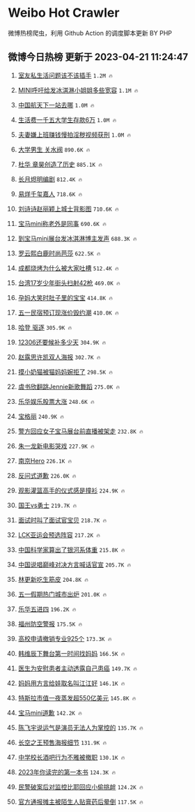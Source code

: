 # Weibo Hot Crawler 



微博热榜爬虫，利用 Github Action 的调度脚本更新 BY PHP 


## 微博今日热榜 更新于 2023-04-21 11:24:47 
1. [室友私生活问题该不该插手](https://s.weibo.com/weibo?q=%23%E5%AE%A4%E5%8F%8B%E7%A7%81%E7%94%9F%E6%B4%BB%E9%97%AE%E9%A2%98%E8%AF%A5%E4%B8%8D%E8%AF%A5%E6%8F%92%E6%89%8B%23&t=31&band_rank=1&Refer=top) `1.2M 🔥` 

1. [MINI呼吁给发冰淇淋小姐姐多些宽容](https://s.weibo.com/weibo?q=%23MINI%E5%91%BC%E5%90%81%E7%BB%99%E5%8F%91%E5%86%B0%E6%B7%87%E6%B7%8B%E5%B0%8F%E5%A7%90%E5%A7%90%E5%A4%9A%E4%BA%9B%E5%AE%BD%E5%AE%B9%23&t=31&band_rank=2&Refer=top) `1.1M 🔥` 

1. [中国航天下一站去哪](https://s.weibo.com/weibo?q=%23%E4%B8%AD%E5%9B%BD%E8%88%AA%E5%A4%A9%E4%B8%8B%E4%B8%80%E7%AB%99%E5%8E%BB%E5%93%AA%23&t=31&band_rank=3&Refer=top) `1.0M 🔥` 

1. [生活费一千五大学生存款6万](https://s.weibo.com/weibo?q=%23%E7%94%9F%E6%B4%BB%E8%B4%B9%E4%B8%80%E5%8D%83%E4%BA%94%E5%A4%A7%E5%AD%A6%E7%94%9F%E5%AD%98%E6%AC%BE6%E4%B8%87%23&t=31&band_rank=4&Refer=top) `1.0M 🔥` 

1. [夫妻嫌上班赚钱慢拍淫秽视频获刑](https://s.weibo.com/weibo?q=%23%E5%A4%AB%E5%A6%BB%E5%AB%8C%E4%B8%8A%E7%8F%AD%E8%B5%9A%E9%92%B1%E6%85%A2%E6%8B%8D%E6%B7%AB%E7%A7%BD%E8%A7%86%E9%A2%91%E8%8E%B7%E5%88%91%23&t=31&band_rank=5&Refer=top) `1.0M 🔥` 

1. [大学男生 关水阀](https://s.weibo.com/weibo?q=%E5%A4%A7%E5%AD%A6%E7%94%B7%E7%94%9F%20%E5%85%B3%E6%B0%B4%E9%98%80&t=31&band_rank=6&Refer=top) `890.6K 🔥` 

1. [杜华 章昊创造了历史](https://s.weibo.com/weibo?q=%E6%9D%9C%E5%8D%8E%20%E7%AB%A0%E6%98%8A%E5%88%9B%E9%80%A0%E4%BA%86%E5%8E%86%E5%8F%B2&t=31&band_rank=7&Refer=top) `885.1K 🔥` 

1. [长月烬明编剧](https://s.weibo.com/weibo?q=%23%E9%95%BF%E6%9C%88%E7%83%AC%E6%98%8E%E7%BC%96%E5%89%A7%23&t=31&band_rank=8&Refer=top) `812.4K 🔥` 

1. [易烊千玺嘉人](https://s.weibo.com/weibo?q=%E6%98%93%E7%83%8A%E5%8D%83%E7%8E%BA%E5%98%89%E4%BA%BA&t=31&band_rank=9&Refer=top) `718.6K 🔥` 

1. [刘诗诗赵丽颖上城士背影图](https://s.weibo.com/weibo?q=%23%E5%88%98%E8%AF%97%E8%AF%97%E8%B5%B5%E4%B8%BD%E9%A2%96%E4%B8%8A%E5%9F%8E%E5%A3%AB%E8%83%8C%E5%BD%B1%E5%9B%BE%23&t=31&band_rank=10&Refer=top) `710.6K 🔥` 

1. [宝马mini称老外是同事](https://s.weibo.com/weibo?q=%23%E5%AE%9D%E9%A9%ACmini%E7%A7%B0%E8%80%81%E5%A4%96%E6%98%AF%E5%90%8C%E4%BA%8B%23&t=31&band_rank=11&Refer=top) `690.6K 🔥` 

1. [到宝马mini展台发冰淇淋博主发声](https://s.weibo.com/weibo?q=%23%E5%88%B0%E5%AE%9D%E9%A9%ACmini%E5%B1%95%E5%8F%B0%E5%8F%91%E5%86%B0%E6%B7%87%E6%B7%8B%E5%8D%9A%E4%B8%BB%E5%8F%91%E5%A3%B0%23&t=31&band_rank=12&Refer=top) `688.3K 🔥` 

1. [罗云熙白鹿时尚芭莎](https://s.weibo.com/weibo?q=%E7%BD%97%E4%BA%91%E7%86%99%E7%99%BD%E9%B9%BF%E6%97%B6%E5%B0%9A%E8%8A%AD%E8%8E%8E&t=31&band_rank=13&Refer=top) `622.5K 🔥` 

1. [成都烧烤为什么被大家吐槽](https://s.weibo.com/weibo?q=%23%E6%88%90%E9%83%BD%E7%83%A7%E7%83%A4%E4%B8%BA%E4%BB%80%E4%B9%88%E8%A2%AB%E5%A4%A7%E5%AE%B6%E5%90%90%E6%A7%BD%23&t=31&band_rank=14&Refer=top) `512.4K 🔥` 

1. [台湾17岁少年街头扫射42枪](https://s.weibo.com/weibo?q=%23%E5%8F%B0%E6%B9%BE17%E5%B2%81%E5%B0%91%E5%B9%B4%E8%A1%97%E5%A4%B4%E6%89%AB%E5%B0%8442%E6%9E%AA%23&t=31&band_rank=15&Refer=top) `469.0K 🔥` 

1. [孕妈大笑时肚子里的宝宝](https://s.weibo.com/weibo?q=%23%E5%AD%95%E5%A6%88%E5%A4%A7%E7%AC%91%E6%97%B6%E8%82%9A%E5%AD%90%E9%87%8C%E7%9A%84%E5%AE%9D%E5%AE%9D%23&t=31&band_rank=16&Refer=top) `414.8K 🔥` 

1. [五一民宿预订现涨价毁约潮](https://s.weibo.com/weibo?q=%23%E4%BA%94%E4%B8%80%E6%B0%91%E5%AE%BF%E9%A2%84%E8%AE%A2%E7%8E%B0%E6%B6%A8%E4%BB%B7%E6%AF%81%E7%BA%A6%E6%BD%AE%23&t=31&band_rank=17&Refer=top) `410.0K 🔥` 

1. [哈登 驱逐](https://s.weibo.com/weibo?q=%E5%93%88%E7%99%BB%20%E9%A9%B1%E9%80%90&t=31&band_rank=18&Refer=top) `305.9K 🔥` 

1. [12306还要候补多少天](https://s.weibo.com/weibo?q=%2312306%E8%BF%98%E8%A6%81%E5%80%99%E8%A1%A5%E5%A4%9A%E5%B0%91%E5%A4%A9%23&t=31&band_rank=19&Refer=top) `304.9K 🔥` 

1. [赵露思许凯双人海报](https://s.weibo.com/weibo?q=%23%E8%B5%B5%E9%9C%B2%E6%80%9D%E8%AE%B8%E5%87%AF%E5%8F%8C%E4%BA%BA%E6%B5%B7%E6%8A%A5%23&t=31&band_rank=20&Refer=top) `302.7K 🔥` 

1. [摸小奶猫被猫妈妈婉拒了](https://s.weibo.com/weibo?q=%23%E6%91%B8%E5%B0%8F%E5%A5%B6%E7%8C%AB%E8%A2%AB%E7%8C%AB%E5%A6%88%E5%A6%88%E5%A9%89%E6%8B%92%E4%BA%86%23&t=31&band_rank=21&Refer=top) `298.5K 🔥` 

1. [虞书欣翻跳Jennie新歌舞蹈](https://s.weibo.com/weibo?q=%23%E8%99%9E%E4%B9%A6%E6%AC%A3%E7%BF%BB%E8%B7%B3Jennie%E6%96%B0%E6%AD%8C%E8%88%9E%E8%B9%88%23&t=31&band_rank=22&Refer=top) `275.0K 🔥` 

1. [乐华娱乐股票大涨](https://s.weibo.com/weibo?q=%23%E4%B9%90%E5%8D%8E%E5%A8%B1%E4%B9%90%E8%82%A1%E7%A5%A8%E5%A4%A7%E6%B6%A8%23&t=31&band_rank=23&Refer=top) `248.6K 🔥` 

1. [宝格丽](https://s.weibo.com/weibo?q=%E5%AE%9D%E6%A0%BC%E4%B8%BD&t=31&band_rank=24&Refer=top) `240.9K 🔥` 

1. [警方回应女子宝马展台前直播被架走](https://s.weibo.com/weibo?q=%23%E8%AD%A6%E6%96%B9%E5%9B%9E%E5%BA%94%E5%A5%B3%E5%AD%90%E5%AE%9D%E9%A9%AC%E5%B1%95%E5%8F%B0%E5%89%8D%E7%9B%B4%E6%92%AD%E8%A2%AB%E6%9E%B6%E8%B5%B0%23&t=31&band_rank=25&Refer=top) `232.8K 🔥` 

1. [朱一龙新电影哭戏](https://s.weibo.com/weibo?q=%23%E6%9C%B1%E4%B8%80%E9%BE%99%E6%96%B0%E7%94%B5%E5%BD%B1%E5%93%AD%E6%88%8F%23&t=31&band_rank=26&Refer=top) `227.9K 🔥` 

1. [南京Hero](https://s.weibo.com/weibo?q=%E5%8D%97%E4%BA%ACHero&t=31&band_rank=27&Refer=top) `226.1K 🔥` 

1. [反问式道歉](https://s.weibo.com/weibo?q=%23%E5%8F%8D%E9%97%AE%E5%BC%8F%E9%81%93%E6%AD%89%23&t=31&band_rank=28&Refer=top) `226.0K 🔥` 

1. [观影灌篮高手的仪式感是撞衫](https://s.weibo.com/weibo?q=%23%E8%A7%82%E5%BD%B1%E7%81%8C%E7%AF%AE%E9%AB%98%E6%89%8B%E7%9A%84%E4%BB%AA%E5%BC%8F%E6%84%9F%E6%98%AF%E6%92%9E%E8%A1%AB%23&t=31&band_rank=29&Refer=top) `224.9K 🔥` 

1. [国王vs勇士](https://s.weibo.com/weibo?q=%23%E5%9B%BD%E7%8E%8Bvs%E5%8B%87%E5%A3%AB%23&t=31&band_rank=30&Refer=top) `219.7K 🔥` 

1. [面试时叫了面试官宝贝](https://s.weibo.com/weibo?q=%23%E9%9D%A2%E8%AF%95%E6%97%B6%E5%8F%AB%E4%BA%86%E9%9D%A2%E8%AF%95%E5%AE%98%E5%AE%9D%E8%B4%9D%23&t=31&band_rank=31&Refer=top) `218.7K 🔥` 

1. [LCK亚运会预选阵容](https://s.weibo.com/weibo?q=%23LCK%E4%BA%9A%E8%BF%90%E4%BC%9A%E9%A2%84%E9%80%89%E9%98%B5%E5%AE%B9%23&t=31&band_rank=32&Refer=top) `217.2K 🔥` 

1. [中国科学家算出了银河系体重](https://s.weibo.com/weibo?q=%23%E4%B8%AD%E5%9B%BD%E7%A7%91%E5%AD%A6%E5%AE%B6%E7%AE%97%E5%87%BA%E4%BA%86%E9%93%B6%E6%B2%B3%E7%B3%BB%E4%BD%93%E9%87%8D%23&t=31&band_rank=33&Refer=top) `215.8K 🔥` 

1. [中国说唱巅峰对决方言喊话官宣](https://s.weibo.com/weibo?q=%23%E4%B8%AD%E5%9B%BD%E8%AF%B4%E5%94%B1%E5%B7%85%E5%B3%B0%E5%AF%B9%E5%86%B3%E6%96%B9%E8%A8%80%E5%96%8A%E8%AF%9D%E5%AE%98%E5%AE%A3%23&t=31&band_rank=34&Refer=top) `205.7K 🔥` 

1. [林更新吃生筋皮](https://s.weibo.com/weibo?q=%23%E6%9E%97%E6%9B%B4%E6%96%B0%E5%90%83%E7%94%9F%E7%AD%8B%E7%9A%AE%23&t=31&band_rank=35&Refer=top) `204.8K 🔥` 

1. [五一假期热门城市出炉](https://s.weibo.com/weibo?q=%23%E4%BA%94%E4%B8%80%E5%81%87%E6%9C%9F%E7%83%AD%E9%97%A8%E5%9F%8E%E5%B8%82%E5%87%BA%E7%82%89%23&t=31&band_rank=36&Refer=top) `201.0K 🔥` 

1. [乐华五进四](https://s.weibo.com/weibo?q=%23%E4%B9%90%E5%8D%8E%E4%BA%94%E8%BF%9B%E5%9B%9B%23&t=31&band_rank=37&Refer=top) `196.2K 🔥` 

1. [福州防空警报](https://s.weibo.com/weibo?q=%E7%A6%8F%E5%B7%9E%E9%98%B2%E7%A9%BA%E8%AD%A6%E6%8A%A5&t=31&band_rank=38&Refer=top) `175.5K 🔥` 

1. [高校申请撤销专业925个](https://s.weibo.com/weibo?q=%23%E9%AB%98%E6%A0%A1%E7%94%B3%E8%AF%B7%E6%92%A4%E9%94%80%E4%B8%93%E4%B8%9A925%E4%B8%AA%23&t=31&band_rank=39&Refer=top) `173.3K 🔥` 

1. [韩维辰下舞台第一时间找妈妈](https://s.weibo.com/weibo?q=%23%E9%9F%A9%E7%BB%B4%E8%BE%B0%E4%B8%8B%E8%88%9E%E5%8F%B0%E7%AC%AC%E4%B8%80%E6%97%B6%E9%97%B4%E6%89%BE%E5%A6%88%E5%A6%88%23&t=31&band_rank=40&Refer=top) `166.5K 🔥` 

1. [医生为安慰患者主动透露自己患癌](https://s.weibo.com/weibo?q=%23%E5%8C%BB%E7%94%9F%E4%B8%BA%E5%AE%89%E6%85%B0%E6%82%A3%E8%80%85%E4%B8%BB%E5%8A%A8%E9%80%8F%E9%9C%B2%E8%87%AA%E5%B7%B1%E6%82%A3%E7%99%8C%23&t=31&band_rank=41&Refer=top) `149.7K 🔥` 

1. [妈妈用方言给娃取名叫江江好](https://s.weibo.com/weibo?q=%23%E5%A6%88%E5%A6%88%E7%94%A8%E6%96%B9%E8%A8%80%E7%BB%99%E5%A8%83%E5%8F%96%E5%90%8D%E5%8F%AB%E6%B1%9F%E6%B1%9F%E5%A5%BD%23&t=31&band_rank=42&Refer=top) `146.1K 🔥` 

1. [特斯拉市值一夜蒸发超550亿美元](https://s.weibo.com/weibo?q=%23%E7%89%B9%E6%96%AF%E6%8B%89%E5%B8%82%E5%80%BC%E4%B8%80%E5%A4%9C%E8%92%B8%E5%8F%91%E8%B6%85550%E4%BA%BF%E7%BE%8E%E5%85%83%23&t=31&band_rank=43&Refer=top) `145.8K 🔥` 

1. [宝马mini道歉](https://s.weibo.com/weibo?q=%23%E5%AE%9D%E9%A9%ACmini%E9%81%93%E6%AD%89%23&t=31&band_rank=44&Refer=top) `142.2K 🔥` 

1. [陈飞宇说运气是演员无法人为掌控的](https://s.weibo.com/weibo?q=%23%E9%99%88%E9%A3%9E%E5%AE%87%E8%AF%B4%E8%BF%90%E6%B0%94%E6%98%AF%E6%BC%94%E5%91%98%E6%97%A0%E6%B3%95%E4%BA%BA%E4%B8%BA%E6%8E%8C%E6%8E%A7%E7%9A%84%23&t=31&band_rank=45&Refer=top) `135.7K 🔥` 

1. [长空之王预售海报细节](https://s.weibo.com/weibo?q=%23%E9%95%BF%E7%A9%BA%E4%B9%8B%E7%8E%8B%E9%A2%84%E5%94%AE%E6%B5%B7%E6%8A%A5%E7%BB%86%E8%8A%82%23&t=31&band_rank=46&Refer=top) `131.9K 🔥` 

1. [中学校长酒吧行为不雅被撤职](https://s.weibo.com/weibo?q=%23%E4%B8%AD%E5%AD%A6%E6%A0%A1%E9%95%BF%E9%85%92%E5%90%A7%E8%A1%8C%E4%B8%BA%E4%B8%8D%E9%9B%85%E8%A2%AB%E6%92%A4%E8%81%8C%23&t=31&band_rank=47&Refer=top) `130.1K 🔥` 

1. [2023年你读完的第一本书](https://s.weibo.com/weibo?q=%232023%E5%B9%B4%E4%BD%A0%E8%AF%BB%E5%AE%8C%E7%9A%84%E7%AC%AC%E4%B8%80%E6%9C%AC%E4%B9%A6%23&t=31&band_rank=48&Refer=top) `124.3K 🔥` 

1. [民警破案后对监控比耶回应小偷挑衅](https://s.weibo.com/weibo?q=%23%E6%B0%91%E8%AD%A6%E7%A0%B4%E6%A1%88%E5%90%8E%E5%AF%B9%E7%9B%91%E6%8E%A7%E6%AF%94%E8%80%B6%E5%9B%9E%E5%BA%94%E5%B0%8F%E5%81%B7%E6%8C%91%E8%A1%85%23&t=31&band_rank=49&Refer=top) `124.2K 🔥` 

1. [官方通报摊主被陌生人贴膏药后晕倒](https://s.weibo.com/weibo?q=%23%E5%AE%98%E6%96%B9%E9%80%9A%E6%8A%A5%E6%91%8A%E4%B8%BB%E8%A2%AB%E9%99%8C%E7%94%9F%E4%BA%BA%E8%B4%B4%E8%86%8F%E8%8D%AF%E5%90%8E%E6%99%95%E5%80%92%23&t=31&band_rank=50&Refer=top) `117.5K 🔥` 

